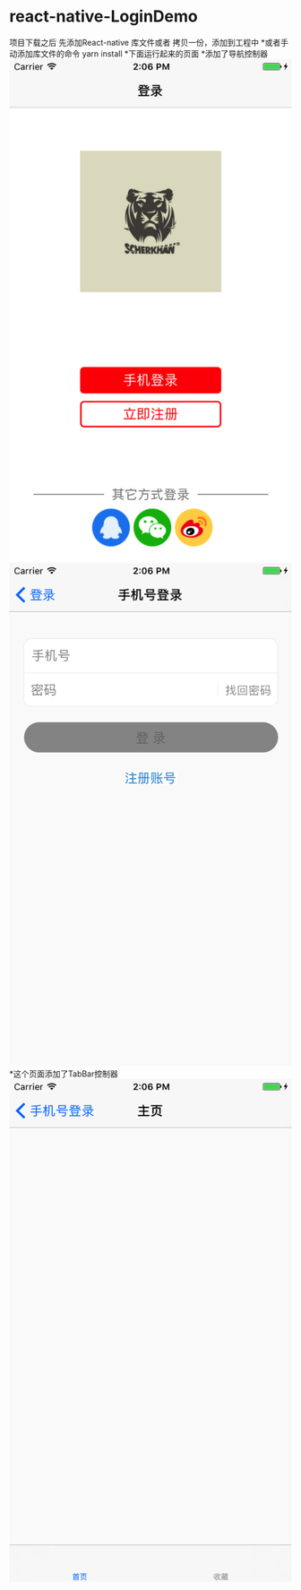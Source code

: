 # react-native-LoginDemo

项目下载之后 先添加React-native 库文件或者 拷贝一份，添加到工程中
*或者手动添加库文件的命令 yarn install
*下面运行起来的页面
*添加了导航控制器
![Alt text](https://github.com/manmanking/react-native-LoginDemo/raw/master/Screenshots/1.png)
![Alt text](https://github.com/manmanking/react-native-LoginDemo/raw/master/Screenshots/2.png)
*这个页面添加了TabBar控制器
![Alt text](https://github.com/manmanking/react-native-LoginDemo/raw/master/Screenshots/3.png)
